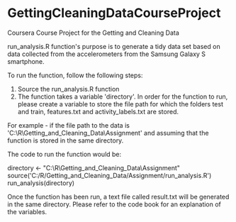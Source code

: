 GettingCleaningDataCourseProject
================================

Coursera Course Project for the Getting and Cleaning Data 

run_analysis.R function's purpose is to generate a tidy data set based on data collected from the accelerometers from the Samsung Galaxy S smartphone.

To run the function, follow the following steps:

1.  Source the run_analysis.R function
2.  The function takes a variable 'directory'.  In order for the function to run, please create a variable to store the file path for which the folders test and train, features.txt and activity_labels.txt are stored.

For example - if the file path to the data is 'C:\R\Getting_and_Cleaning_Data\Assignment' and assuming that the function is stored in the same directory.

The code to run the function would be:


directory <- "C:\R\Getting_and_Cleaning_Data\Assignment"
source('C:/R/Getting_and_Cleaning_Data/Assignment/run_analysis.R')
run_analysis(directory)

Once the function has been run, a text file called result.txt will be generated in the same directory.  Please refer to the code book for an explanation of the variables.

